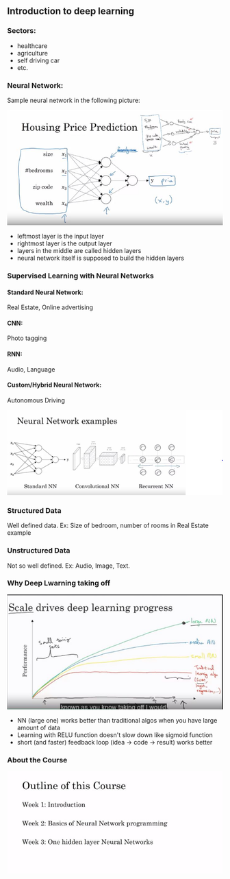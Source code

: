 ## Introduction to deep learning

### Sectors:
- healthcare
- agriculture
- self driving car
- etc.

### Neural Network:

Sample neural network in the following picture:

![neural-network](img/neural-network.JPG)

- leftmost layer is the input layer
- rightmost layer is the output layer
- layers in the middle are called hidden layers
- neural network itself is supposed to build the hidden layers

### Supervised Learning with Neural Networks

#### Standard Neural Network:
Real Estate, Online advertising

#### CNN:
Photo tagging

#### RNN:
Audio, Language

#### Custom/Hybrid Neural Network:
Autonomous Driving

![neural-network-types](img/neural-network-types.JPG)

### Structured Data

Well defined data. 
Ex: Size of bedroom, number of rooms in Real Estate example

### Unstructured Data

Not so well defined.
Ex: Audio, Image, Text.


### Why Deep Lwarning taking off

![neural-network-taking-off](img/neural-network-taking-off.JPG)

- NN (large one) works better than traditional algos when you have large amount of data
- Learning with RELU function doesn't slow down like sigmoid function
- short (and faster) feedback loop (idea -> code -> result) works better

### About the Course

![outline](img/outline.JPG)
